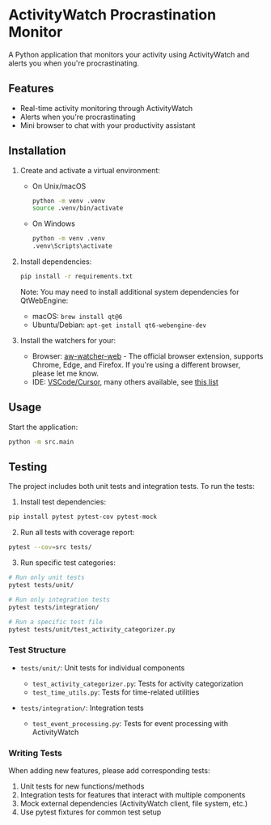# ActivityWatch Procrastination Monitor

A Python application that monitors your activity using ActivityWatch and alerts you when you're procrastinating.

## Features

- Real-time activity monitoring through ActivityWatch
- Alerts when you're procrastinating
- Mini browser to chat with your productivity assistant

## Installation

1. Create and activate a virtual environment:
    - On Unix/macOS
      ```bash
      python -m venv .venv
      source .venv/bin/activate
      ```
    - On Windows
      ```bash
      python -m venv .venv
      .venv\Scripts\activate
      ```

2. Install dependencies:
    ```bash
    pip install -r requirements.txt
    ```

    Note: You may need to install additional system dependencies for QtWebEngine:
    - macOS: `brew install qt@6`
    - Ubuntu/Debian: `apt-get install qt6-webengine-dev`

3. Install the watchers for your:
    - Browser: [aw-watcher-web](https://github.com/ActivityWatch/aw-watcher-web) - The official browser extension, supports Chrome, Edge, and Firefox. If you're using a different browser, please let me know.
    - IDE: [VSCode/Cursor](https://github.com/ActivityWatch/aw-watcher-vscode), many others available, see [this list](https://docs.activitywatch.net/en/latest/watchers.html#editor-watchers)

## Usage

Start the application:
```bash
python -m src.main
```


## Testing

The project includes both unit tests and integration tests. To run the tests:

1. Install test dependencies:
```bash
pip install pytest pytest-cov pytest-mock
```

2. Run all tests with coverage report:
```bash
pytest --cov=src tests/
```

3. Run specific test categories:
```bash
# Run only unit tests
pytest tests/unit/

# Run only integration tests
pytest tests/integration/

# Run a specific test file
pytest tests/unit/test_activity_categorizer.py
```

### Test Structure

- `tests/unit/`: Unit tests for individual components
  - `test_activity_categorizer.py`: Tests for activity categorization
  - `test_time_utils.py`: Tests for time-related utilities
  
- `tests/integration/`: Integration tests
  - `test_event_processing.py`: Tests for event processing with ActivityWatch

### Writing Tests

When adding new features, please add corresponding tests:

1. Unit tests for new functions/methods
2. Integration tests for features that interact with multiple components
3. Mock external dependencies (ActivityWatch client, file system, etc.)
4. Use pytest fixtures for common test setup
